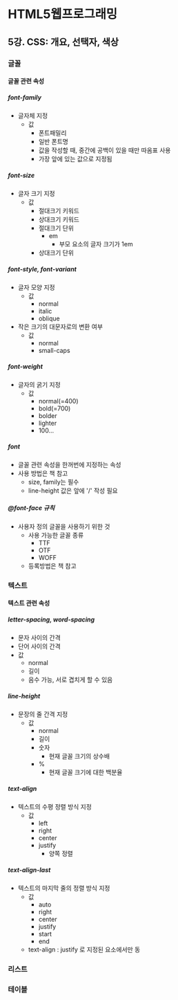 # HTML5웹프로그래밍

## 5강. CSS: 개요, 선택자, 색상

### 글꼴

#### 글꼴 관련 속성

##### font-family

- 글자체 지정
  - 값
    - 폰트패밀리
    - 일반 폰트명
    - 값을 작성할 때, 중간에 공백이 있을 때만 따옴표 사용
    - 가장 앞에 있는 값으로 지정됨

##### font-size

- 글자 크기 지정
  - 값
    - 절대크기 키워드
    - 상대크기 키워드
    - 절대크기 단위
      - em
        - 부모 요소의 글자 크기가 1em
    - 상대크기 단위

##### font-style, font-variant

- 글자 모양 지정
  - 값
    - normal
    - italic
    - oblique
- 작은 크기의 대문자로의 변환 여부
  - 값
    - normal
    - small-caps

##### font-weight

- 글자의 굵기 지정
  - 값
    - normal(=400)
    - bold(=700)
    - bolder
    - lighter
    - 100...

##### font

- 글꼴 관련 속성을 한꺼번에 지정하는 속성
- 사용 방법은 책 참고
  - size, family는 필수
  - line-height 값은 앞에 '/' 작성 필요

##### @font-face 규칙

- 사용자 정의 글꼴을 사용하기 위한 것
  - 사용 가능한 글꼴 종류
    - TTF
    - OTF
    - WOFF
  - 등록방법은 책 참고

### 텍스트

#### 텍스트 관련 속성

##### letter-spacing, word-spacing

- 문자 사이의 간격
- 단어 사이의 간격
- 값
  - normal
  - 길이
  - 음수 가능, 서로 겹치게 할 수 있음

##### line-height

- 문장의 줄 간격 지정
  - 값
    - normal
    - 길이
    - 숫자
      - 현재 글꼴 크기의 상수배
    - %
      - 현재 글꼴 크기에 대한 백분율

##### text-align

- 텍스트의 수평 정렬 방식 지정
  - 값
    - left
    - right
    - center
    - justify
      - 양쪽 정렬

##### text-align-last

- 텍스트의 마지막 줄의 정렬 방식 지정
  - 값
    - auto
    - right
    - center
    - justify
    - start
    - end
  - text-align : justify 로 지정된 요소에서만 동

### 리스트

### 테이블
